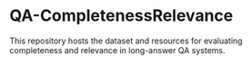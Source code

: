 # QA-CompletenessRelevance
This repository hosts the dataset and resources for evaluating completeness and relevance in long-answer QA systems.
